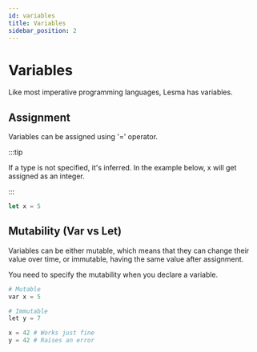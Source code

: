```yaml
---
id: variables
title: Variables
sidebar_position: 2
---
```


# Variables

Like most imperative programming languages, Lesma has variables.

## Assignment

Variables can be assigned using '=' operator.

:::tip

If a type is not specified, it's inferred. In the example below, x will get assigned as an integer.

:::

```js
let x = 5
```

## Mutability (Var vs Let)

Variables can be either mutable, which means that they can change their value over time, or immutable, having the same value after assignment.

You need to specify the mutability when you declare a variable.

```python
# Mutable 
var x = 5

# Immutable
let y = 7

x = 42 # Works just fine
y = 42 # Raises an error
```

